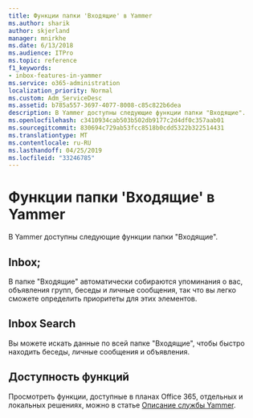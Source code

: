 ```yaml
---
title: Функции папки 'Входящие' в Yammer
ms.author: sharik
author: skjerland
manager: mnirkhe
ms.date: 6/13/2018
ms.audience: ITPro
ms.topic: reference
f1_keywords:
- inbox-features-in-yammer
ms.service: o365-administration
localization_priority: Normal
ms.custom: Adm_ServiceDesc
ms.assetid: b785a557-3697-4077-8008-c85c822b6dea
description: В Yammer доступны следующие функции папки "Входящие".
ms.openlocfilehash: c3410934cab503b502db9177c2d4df0c357aab01
ms.sourcegitcommit: 830694c729ab53fcc8518b0cdd5322b322514431
ms.translationtype: MT
ms.contentlocale: ru-RU
ms.lasthandoff: 04/25/2019
ms.locfileid: "33246785"
---
```

# <a name="inbox-features-in-yammer"></a>Функции папки 'Входящие' в Yammer

В Yammer доступны следующие функции папки "Входящие".
  
## <a name="inbox"></a>Inbox;
<a name="bkmk_Inbox"> </a>

В папке "Входящие" автоматически собираются упоминания о вас, объявления групп, беседы и личные сообщения, так что вы легко сможете определить приоритеты для этих элементов.
  
## <a name="inbox-search"></a>Inbox Search
<a name="bkmk_InboxSearch"> </a>

Вы можете искать данные по всей папке "Входящие", чтобы быстро находить беседы, личные сообщения и объявления.
  
## <a name="feature-availability"></a>Доступность функций
<a name="bkmk_InboxSearch"> </a>

Просмотреть функции, доступные в планах Office 365, отдельных и локальных решениях, можно в статье [Описание службы Yammer](yammer-service-description.md).
  

